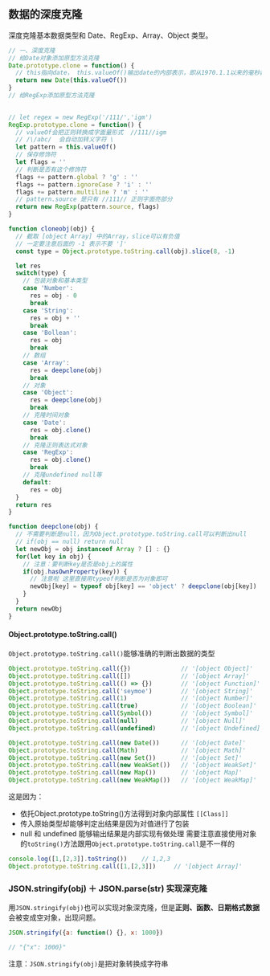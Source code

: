 ## 数据的深度克隆
深度克隆基本数据类型和 Date、RegExp、Array、Object 类型。
```javascript
// 一、深度克隆
// 给Date对象添加原型方法克隆
Date.prototype.clone = function() {
  // this指向date， this.valueOf()输出date的内部表示，即从1970.1.1以来的毫秒数
  return new Date(this.valueOf())
}
// 给RegExp添加原型方法克隆
 

// let regex = new RegExp('/111/','igm')
RegExp.prototype.clone = function() {
  // valueOf会把正则转换成字面量形式  //111//igm
  // /\/abc/  会自动加转义字符 \
  let pattern = this.valueOf()
  // 保存修饰符
  let flags = ''
  // 判断是否有这个修饰符 
  flags += pattern.global ? 'g' : ''
  flags += pattern.ignoreCase ? 'i' : ''
  flags += pattern.multiline ? 'm' : ''
  // pattern.source 是只有 //111// 正则字面亮部分
  return new RegExp(pattern.source, flags)
}

function cloneobj(obj) {
  // 截取 [object Array] 中的Array，slice可以有负值
  // 一定要注意后面的 -1 表示不要 ']'
  const type = Object.prototype.toString.call(obj).slice(8, -1)

  let res
  switch(type) {
    // 包装对象和基本类型
    case 'Number':
      res = obj - 0
      break
    case 'String':
      res = obj + ''
      break
    case 'Bollean':
      res = obj
      break
    // 数组
    case 'Array':
      res = deepclone(obj)
      break
    // 对象
    case 'Object':
      res = deepclone(obj)
      break
    // 克隆时间对象
    case 'Date':
      res = obj.clone()
      break
    // 克隆正则表达式对象
    case 'RegExp':
      res = obj.clone()
      break
    // 克隆undefined null等
    default:
      res = obj
  }
  return res
}

function deepclone(obj) {
  // 不需要判断是null，因为Object.prototype.toString.call可以判断出null
  // if(obj == null) return null
  let newObj = obj instanceof Array ? [] : {}
  for(let key in obj) {
    // 注意：要判断key是否是obj上的属性
    if(obj.hasOwnProperty(key)) {
      // 注意啦 这里直接用typeof判断是否为对象即可
      newObj[key] = typeof obj[key] == 'object' ? deepclone(obj[key]) : obj[key]
    }
  }
  return newObj
}
```
#### Object.prototype.toString.call()
`Object.prototype.toString.call()`能够准确的判断出数据的类型
```javascript
Object.prototype.toString.call({})              // '[object Object]'
Object.prototype.toString.call([])              // '[object Array]'
Object.prototype.toString.call(() => {})        // '[object Function]'
Object.prototype.toString.call('seymoe')        // '[object String]'
Object.prototype.toString.call(1)               // '[object Number]'
Object.prototype.toString.call(true)            // '[object Boolean]'
Object.prototype.toString.call(Symbol())        // '[object Symbol]'
Object.prototype.toString.call(null)            // '[object Null]'
Object.prototype.toString.call(undefined)       // '[object Undefined]'

Object.prototype.toString.call(new Date())      // '[object Date]'
Object.prototype.toString.call(Math)            // '[object Math]'
Object.prototype.toString.call(new Set())       // '[object Set]'
Object.prototype.toString.call(new WeakSet())   // '[object WeakSet]'
Object.prototype.toString.call(new Map())       // '[object Map]'
Object.prototype.toString.call(new WeakMap())   // '[object WeakMap]'
```
这是因为：
- 依托Object.prototype.toString()方法得到对象内部属性 `[[Class]]`
- 传入原始类型却能够判定出结果是因为对值进行了包装
- null 和 undefined 能够输出结果是内部实现有做处理
需要注意直接使用对象的`toString()`方法跟用`Object.prototype.toString.call`是不一样的
```javascript
console.log([1,[2,3]].toString())    // 1,2,3
Object.prototype.toString.call([1,[2,3]])     // '[object Array]'
```

### JSON.stringify(obj) ＋ JSON.parse(str) 实现深克隆
用`JSON.stringify(obj)`也可以实现对象深克隆，但是**正则、函数、日期格式数据**会被变成空对象，出现问题。

```javascript
JSON.stringify({a: function() {}, x: 1000})

// "{"x": 1000}"
```
注意：`JSON.stringify(obj)`是把对象转换成字符串